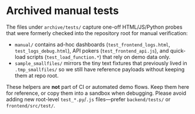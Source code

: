 # Archived manual tests

The files under `archive/tests/` capture one-off HTML/JS/Python probes that were
formerly checked into the repository root for manual verification:

- `manual/` contains ad-hoc dashboards (`test_frontend_logs.html`, `test_logs_debug.html`),
  API pokers (`test_frontend_api.js`), and quick-load scripts (`test_load_function.*`)
  that rely on demo data only.
- `sample_smallfiles/` mirrors the tiny text fixtures that previously lived in
  `.tmp_smallfiles/` so we still have reference payloads without keeping them at repo root.

These helpers are **not** part of CI or automated demo flows. Keep them here for
reference, or copy them into a sandbox when debugging. Please avoid adding new
root-level `test_*.py`/`.js` files—prefer `backend/tests/` or `frontend/src/test/`.
